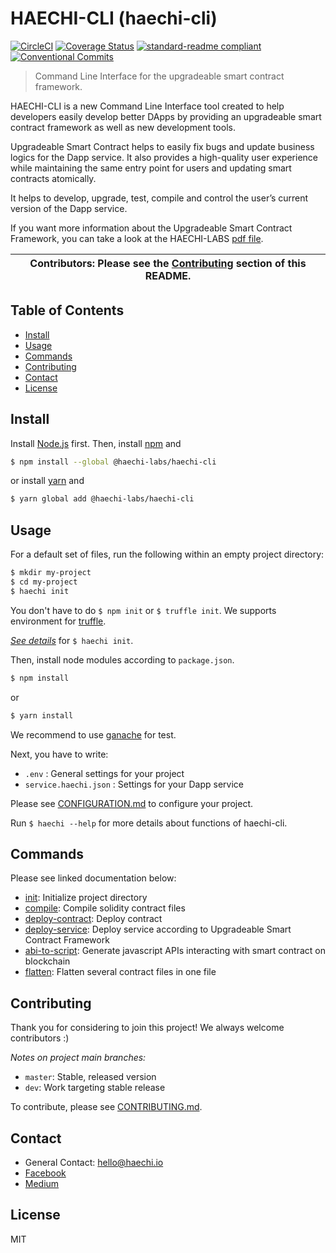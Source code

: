 # HAECHI-CLI (haechi-cli) 

[![CircleCI](https://circleci.com/gh/HAECHI-LABS/HAECHI-CLI/tree/dev.svg?style=svg)](https://circleci.com/gh/HAECHI-LABS/HAECHI-CLI/tree/dev)
[![Coverage Status](https://coveralls.io/repos/github/HAECHI-LABS/HAECHI-CLI/badge.svg?branch=dev)](https://coveralls.io/github/HAECHI-LABS/HAECHI-CLI?branch=dev)
[![standard-readme compliant](https://img.shields.io/badge/readme%20style-standard-brightgreen.svg?style=flat-square)](https://github.com/RichardLitt/standard-readme)
[![Conventional Commits](https://img.shields.io/badge/Conventional%20Commits-1.0.0-yellow.svg)](https://conventionalcommits.org)

> Command Line Interface for the upgradeable smart contract framework. 

HAECHI-CLI is a new Command Line Interface tool created to help developers easily develop better DApps by providing an upgradeable smart contract framework as well as new development tools.

Upgradeable Smart Contract helps to easily fix bugs and update business logics for the Dapp service.
It also provides a high-quality user experience while maintaining the same entry point for users and updating smart contracts atomically.

It helps to develop, upgrade, test, compile and control the user’s current version of the Dapp service.

If you want more information about the Upgradeable Smart Contract Framework, you can take a look at the HAECHI-LABS [pdf file](https://drive.google.com/file/d/1xbvd3TeuOPXbMcDs-RhEFdqwxhLNXtNC/view?usp=sharing).

| **Contributors**: Please see the [Contributing](#contributing) section of this README. |
| --- |

## Table of Contents

- [Install](#install)
- [Usage](#usage)
- [Commands](#commands)
- [Contributing](#contributing)
- [Contact](#contact)
- [License](#license)

## Install

Install [Node.js](http://nodejs.org/) first.
Then, install [npm](https://npmjs.com/) and
```sh
$ npm install --global @haechi-labs/haechi-cli
```
or install [yarn](https://yarnpkg.com) and
```sh
$ yarn global add @haechi-labs/haechi-cli
```

## Usage

For a default set of files, run the following within an empty project directory:
```sh
$ mkdir my-project
$ cd my-project
$ haechi init
```
You don't have to do `` $ npm init `` or ``$ truffle init``.
We supports environment for [truffle](https://truffleframework.com/truffle).

_[See details](./packages/haechi-cli/commands/README.md#init)_ for ``$ haechi init``.

Then, install node modules according to ``package.json``.
```sh
$ npm install
```
or
```sh
$ yarn install
```

We recommend to use [ganache](https://truffleframework.com/ganache) for test.

Next, you have to write:

 - ``.env`` : General settings for your project 
 - ``service.haechi.json`` : Settings for your Dapp service
 
Please see [CONFIGURATION.md](./CONFIGURATION.md) to configure your project.

Run `$ haechi --help` for more details about functions of haechi-cli.

## Commands

Please see linked documentation below:
- [init](./packages/haechi-cli/commands/README.md#init): Initialize project directory
- [compile](./packages/haechi-cli/commands/README.md#compile): Compile solidity contract files
- [deploy-contract](./packages/haechi-cli/commands/README.md#deploy-contract): Deploy contract
- [deploy-service](./packages/haechi-cli/commands/README.md#deploy-service): Deploy service according to Upgradeable Smart Contract Framework
- [abi-to-script](./packages/haechi-cli/commands/README.md#abi-to-script): Generate javascript APIs interacting with smart contract on blockchain
- [flatten](./packages/haechi-cli/commands/README.md#flatten): Flatten several contract files in one file

## Contributing

Thank you for considering to join this project! We always welcome contributors :)

*Notes on project main branches:*
- `master`: Stable, released version
- `dev`: Work targeting stable release

To contribute, please see [CONTRIBUTING.md](./CONTRIBUTING.md).

## Contact 

- General Contact: hello@haechi.io
- [Facebook](https://www.facebook.com/HAECHILABS/)
- [Medium](https://medium.com/haechi-labs)

## License

MIT
